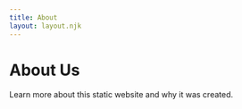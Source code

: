 ```yaml
---
title: About
layout: layout.njk
---
```


# About Us

Learn more about this static website and why it was created.
